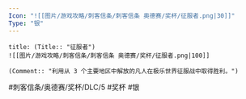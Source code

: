 ```yaml
---
Icon: "![[图片/游戏攻略/刺客信条/刺客信条 奥德赛/奖杯/征服者.png|30]]"
Type: "银"
---
```

```ad-common-silver-trophy
title: (Title:: "征服者")
![[图片/游戏攻略/刺客信条/刺客信条 奥德赛/奖杯/征服者.png|100]]

(Comment:: "利用从 3 个主要地区中解放的凡人在极乐世界征服战中取得胜利。")
```

#刺客信条/奥德赛/奖杯/DLC/5 #奖杯 #银
